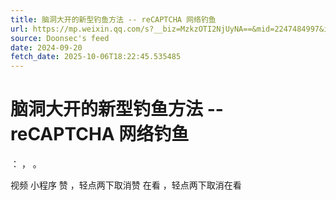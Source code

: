 ```yaml
---
title: 脑洞大开的新型钓鱼方法 -- reCAPTCHA 网络钓鱼
url: https://mp.weixin.qq.com/s?__biz=MzkzOTI2NjUyNA==&mid=2247484997&idx=1&sn=6408afd8d8478e6cacaf36606c0b7ae5
source: Doonsec's feed
date: 2024-09-20
fetch_date: 2025-10-06T18:22:45.535485
---
```


# 脑洞大开的新型钓鱼方法 -- reCAPTCHA 网络钓鱼

：
，
。

视频
小程序
赞
，轻点两下取消赞
在看
，轻点两下取消在看